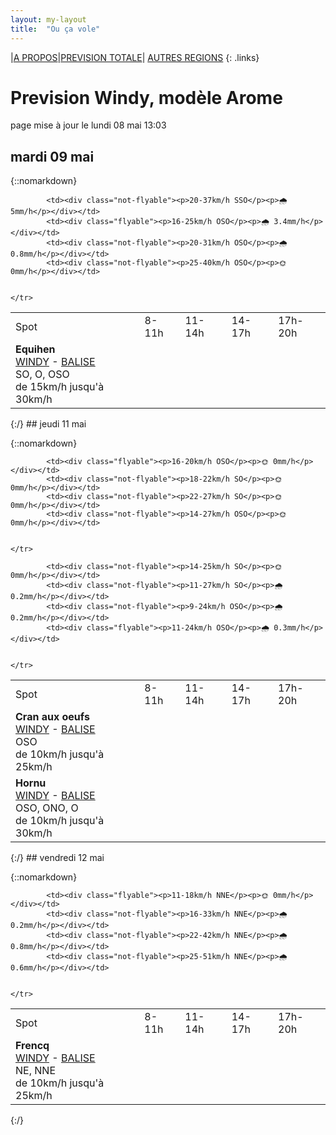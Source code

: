 ```yaml
---
layout: my-layout
title:  "Ou ça vole"
---
```


|[A PROPOS](about)|[PREVISION TOTALE](all)| [AUTRES REGIONS](others)
{: .links}

# Prevision Windy, modèle Arome
page mise à jour le lundi 08 mai 13:03



## mardi 09 mai

{::nomarkdown}
<table>
  <tbody>
    <tr>
      <td>Spot</td>
      <td>8-11h</td>
      <td>11-14h</td>
      <td>14-17h</td>
      <td>17h-20h</td>
    </tr>
<tr>
        <td><strong>Equihen</strong>  <br><a href="https://windy.com/50.679/1.572?50.279,1.571,8,m:e3CagdM">WINDY</a> - <span class=""><a href="https://balisemeteo.com/balise_histo.php?idBalise=159">BALISE</a> </span><br> <span class="vent-favorable">SO, O, OSO</span><br><span class="force-vent">de 15km/h jusqu'à 30km/h</span> </td>
        
            <td><div class="not-flyable"><p>20-37km/h SSO</p><p>🌧 5mm/h</p></div></td>
            <td><div class="flyable"><p>16-25km/h OSO</p><p>🌧 3.4mm/h</p></div></td>
            <td><div class="not-flyable"><p>20-31km/h OSO</p><p>🌧 0.8mm/h</p></div></td>
            <td><div class="not-flyable"><p>25-40km/h OSO</p><p>🌞 0mm/h</p></div></td>
            
        
    </tr>

</tbody>
</table>
{:/}
## jeudi 11 mai

{::nomarkdown}
<table>
  <tbody>
    <tr>
      <td>Spot</td>
      <td>8-11h</td>
      <td>11-14h</td>
      <td>14-17h</td>
      <td>17h-20h</td>
    </tr>
<tr>
        <td><strong>Cran aux oeufs</strong>  <br><a href="https://windy.com/50.847/1.584?50.451,1.582,8,m:e3TagdN">WINDY</a> - <span class=""><a href="https://www.meteociel.fr/temps-reel/obs_villes.php?code2=7004">BALISE</a> </span><br> <span class="vent-favorable">OSO</span><br><span class="force-vent">de 10km/h jusqu'à 25km/h</span> </td>
        
            <td><div class="flyable"><p>16-20km/h OSO</p><p>🌞 0mm/h</p></div></td>
            <td><div class="not-flyable"><p>18-22km/h SO</p><p>🌞 0mm/h</p></div></td>
            <td><div class="not-flyable"><p>22-27km/h SO</p><p>🌞 0mm/h</p></div></td>
            <td><div class="not-flyable"><p>14-27km/h OSO</p><p>🌞 0mm/h</p></div></td>
            
        
    </tr>
<tr>
        <td><strong>Hornu</strong>  <br><a href="https://windy.com/50.424/3.819?50.024,3.818,8,m:e3daghw">WINDY</a> - <span class=""><a href="https://balisemeteo.com/balise_histo.php?idBalise=5040">BALISE</a> </span><br> <span class="vent-favorable">OSO, ONO, O</span><br><span class="force-vent">de 10km/h jusqu'à 30km/h</span> </td>
        
            <td><div class="not-flyable"><p>14-25km/h SO</p><p>🌞 0mm/h</p></div></td>
            <td><div class="not-flyable"><p>11-27km/h SO</p><p>🌧 0.2mm/h</p></div></td>
            <td><div class="not-flyable"><p>9-24km/h OSO</p><p>🌧 0.2mm/h</p></div></td>
            <td><div class="flyable"><p>11-24km/h OSO</p><p>🌧 0.3mm/h</p></div></td>
            
        
    </tr>

</tbody>
</table>
{:/}
## vendredi 12 mai

{::nomarkdown}
<table>
  <tbody>
    <tr>
      <td>Spot</td>
      <td>8-11h</td>
      <td>11-14h</td>
      <td>14-17h</td>
      <td>17h-20h</td>
    </tr>
<tr>
        <td><strong>Frencq</strong>  <br><a href="https://windy.com/50.559/1.669?50.159,1.670,8,m:e3qagdV">WINDY</a> - <span class=""><a href="https://balisemeteo.com/balise_histo.php?idBalise=159">BALISE</a> </span><br> <span class="vent-favorable">NE, NNE</span><br><span class="force-vent">de 10km/h jusqu'à 25km/h</span> </td>
        
            <td><div class="flyable"><p>11-18km/h NNE</p><p>🌞 0mm/h</p></div></td>
            <td><div class="not-flyable"><p>16-33km/h NNE</p><p>🌧 0.2mm/h</p></div></td>
            <td><div class="not-flyable"><p>22-42km/h NNE</p><p>🌧 0.8mm/h</p></div></td>
            <td><div class="not-flyable"><p>25-51km/h NNE</p><p>🌧 0.6mm/h</p></div></td>
            
        
    </tr>

</tbody>
</table>
{:/}
